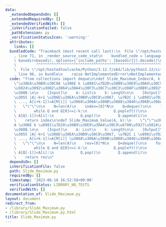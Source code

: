 ```yaml
---
data:
  _extendedDependsOn: []
  _extendedRequiredBy: []
  _extendedVerifiedWith: []
  _isVerificationFailed: false
  _pathExtension: py
  _verificationStatusIcon: ':warning:'
  attributes:
    links: []
  bundledCode: "Traceback (most recent call last):\n  File \"/opt/hostedtoolcache/Python/3.12.7/x64/lib/python3.12/site-packages/onlinejudge_verify/documentation/build.py\"\
    , line 71, in _render_source_code_stat\n    bundled_code = language.bundle(stat.path,\
    \ basedir=basedir, options={'include_paths': [basedir]}).decode()\n          \
    \         ^^^^^^^^^^^^^^^^^^^^^^^^^^^^^^^^^^^^^^^^^^^^^^^^^^^^^^^^^^^^^^^^^^^^^^^^^^^^^^^^^\n\
    \  File \"/opt/hostedtoolcache/Python/3.12.7/x64/lib/python3.12/site-packages/onlinejudge_verify/languages/python.py\"\
    , line 96, in bundle\n    raise NotImplementedError\nNotImplementedError\n"
  code: "from collections import deque\n\ndef Slide_Maximum_Index(A, k):\n    \"\"\
    \"\u30EA\u30B9\u30C8A \u306E k \u8981\u7D20\u30B9\u30E9\u30A4\u30C9\u6700\u5927\
    \u5024\u3092\u3082\u3064\u30A4\u30F3\u30C7\u30C3\u30AF\u30B9\u3092\u6C42\u3081\
    \u308B.\n\n    [Input]\n    A: List\n    k: Length\n\n    [Output]\n    M: \u9577\
    \u3055 |A|-k+1 \u306E\u30EA\u30B9\u30C8\u3067, \u7B2C i \u8981\u7D20\u306F max(A[i],\
    \ ..., A[i+k-1])=A[M[i]] \u3068\u306A\u308B\u3088\u3046\u306B\u306A\u308B.\n \
    \   \"\"\"\n\n    N=len(A)\n    index=[0]*N\n    Q=deque()\n\n    for i in range(N):\n\
    \        while Q and Q[0]<=i-k:\n            Q.popleft()\n\n        while Q and\
    \ A[Q[-1]]<A[i]:\n            Q.pop()\n        Q.append(i)\n        index[i]=Q[0]\n\
    \    return index\n\ndef Slide_Maximum_Value(A, k):\n    \"\"\"\u30EA\u30B9\u30C8\
    A \u306E k \u8981\u7D20\u30B9\u30E9\u30A4\u30C9\u6700\u5927\u5024\u3092\u6C42\u3081\
    \u308B.\n\n    [Input]\n    A: List\n    k: Length\n\n    [Output]\n    M: \u9577\
    \u3055 |A|-k+1 \u306E\u30EA\u30B9\u30C8\u3067, \u7B2C i \u8981\u7D20\u306F max(A[i],\
    \ ..., A[i+k-1])=A[M[i]] \u3068\u306A\u308B\u3088\u3046\u306B\u306A\u308B.\n \
    \   \"\"\"\n\n    N=len(A)\n    res=[0]*N\n    Q=deque()\n\n    for i in range(N):\n\
    \        while Q and Q[0]<=i-k:\n            Q.popleft()\n\n        while Q and\
    \ A[Q[-1]]<A[i]:\n            Q.pop()\n        Q.append(i)\n        res[i]=A[Q[0]]\n\
    \    return res\n"
  dependsOn: []
  isVerificationFile: false
  path: Slide_Maximum.py
  requiredBy: []
  timestamp: '2023-06-18 16:52:58+09:00'
  verificationStatus: LIBRARY_NO_TESTS
  verifiedWith: []
documentation_of: Slide_Maximum.py
layout: document
redirect_from:
- /library/Slide_Maximum.py
- /library/Slide_Maximum.py.html
title: Slide_Maximum.py
---
```

